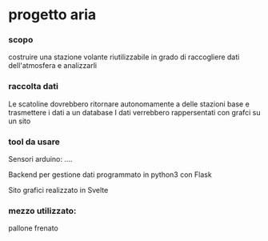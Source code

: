 # progetto aria

### scopo

costruire una stazione volante riutilizzabile in grado di raccogliere dati dell'atmosfera e analizzarli

### raccolta dati

Le scatoline dovrebbero ritornare autonomamente a delle stazioni base e trasmettere i dati a un  database
I dati verrebbero rappersentati con grafci su un sito

### tool da usare

Sensori arduino: ....

Backend per gestione dati programmato in python3 con Flask

Sito grafici realizzato in Svelte



### mezzo utilizzato:

pallone frenato
